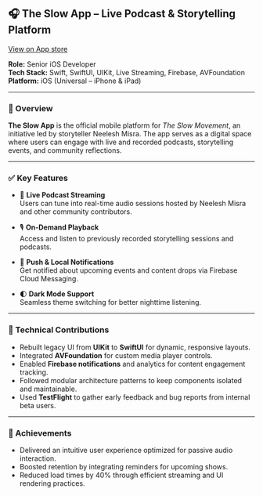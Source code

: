 ## 🎧 The Slow App – Live Podcast & Storytelling Platform  
[View on App store](https://apps.apple.com/ca/app/the-slow-app/id1554047983)

**Role:** Senior iOS Developer  
**Tech Stack:** Swift, SwiftUI, UIKit, Live Streaming, Firebase, AVFoundation  
**Platform:** iOS (Universal – iPhone & iPad)

---

### 🔹 Overview
**The Slow App** is the official mobile platform for *The Slow Movement*, an initiative led by storyteller Neelesh Misra. The app serves as a digital space where users can engage with live and recorded podcasts, storytelling events, and community reflections.

---

### ✅ Key Features
- 📡 **Live Podcast Streaming**  
  Users can tune into real-time audio sessions hosted by Neelesh Misra and other community contributors.

- 🎙️ **On-Demand Playback**  
  Access and listen to previously recorded storytelling sessions and podcasts.

- 🔔 **Push & Local Notifications**  
  Get notified about upcoming events and content drops via Firebase Cloud Messaging.

- 🌓 **Dark Mode Support**  
  Seamless theme switching for better nighttime listening.

---

### 🔧 Technical Contributions
- Rebuilt legacy UI from **UIKit** to **SwiftUI** for dynamic, responsive layouts.
- Integrated **AVFoundation** for custom media player controls.
- Enabled **Firebase notifications** and analytics for content engagement tracking.
- Followed modular architecture patterns to keep components isolated and maintainable.
- Used **TestFlight** to gather early feedback and bug reports from internal beta users.

---

### 🎯 Achievements
- Delivered an intuitive user experience optimized for passive audio interaction.
- Boosted retention by integrating reminders for upcoming shows.
- Reduced load times by 40% through efficient streaming and UI rendering practices.

